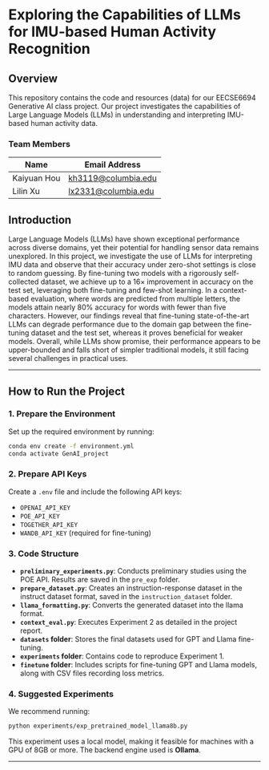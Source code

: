 # Exploring the Capabilities of LLMs for IMU-based Human Activity Recognition

## Overview
This repository contains the code and resources (data) for our EECSE6694 Generative AI class project. Our project investigates the capabilities of Large Language Models (LLMs) in understanding and interpreting IMU-based human activity data.

### Team Members
| Name           | Email Address          |
|----------------|----------------|
| Kaiyuan Hou  | kh3119@columbia.edu  | 
| Lilin Xu  | lx2331@columbia.edu  | 

## Introduction
Large Language Models (LLMs) have shown exceptional performance across diverse domains, yet their potential for handling sensor data remains unexplored. In this project, we investigate the use of LLMs for interpreting IMU data and observe that their accuracy under zero-shot settings is close to random guessing. By fine-tuning two models with a rigorously self-collected dataset, we achieve up to a $16\times$ improvement in accuracy on the test set, leveraging both fine-tuning and few-shot learning. In a context-based evaluation, where words are predicted from multiple letters, the models attain nearly 80\% accuracy for words with fewer than five characters. However, our findings reveal that fine-tuning state-of-the-art LLMs can degrade performance due to the domain gap between the fine-tuning dataset and the test set, whereas it proves beneficial for weaker models. Overall, while LLMs show promise, their performance appears to be upper-bounded and falls short of simpler traditional models, it still facing several challenges in practical uses.


---

## How to Run the Project

### 1. Prepare the Environment
Set up the required environment by running:
```bash
conda env create -f environment.yml
conda activate GenAI_project
```

### 2. Prepare API Keys
Create a `.env` file and include the following API keys:
- `OPENAI_API_KEY`
- `POE_API_KEY`
- `TOGETHER_API_KEY`
- `WANDB_API_KEY` (required for fine-tuning)

### 3. Code Structure
- **`preliminary_experiments.py`**: Conducts preliminary studies using the POE API. Results are saved in the `pre_exp` folder.
- **`prepare_dataset.py`**: Creates an instruction-response dataset in the instruct dataset format, saved in the `instruction_dataset` folder.
- **`llama_formatting.py`**: Converts the generated dataset into the llama format.
- **`context_eval.py`**: Executes Experiment 2 as detailed in the project report.
- **`datasets` folder**: Stores the final datasets used for GPT and Llama fine-tuning.
- **`experiments` folder**: Contains code to reproduce Experiment 1.
- **`finetune` folder**: Includes scripts for fine-tuning GPT and Llama models, along with CSV files recording loss metrics.

### 4. Suggested Experiments
We recommend running:
```bash
python experiments/exp_pretrained_model_llama8b.py
```
This experiment uses a local model, making it feasible for machines with a GPU of 8GB or more. The backend engine used is **Ollama**.

---

